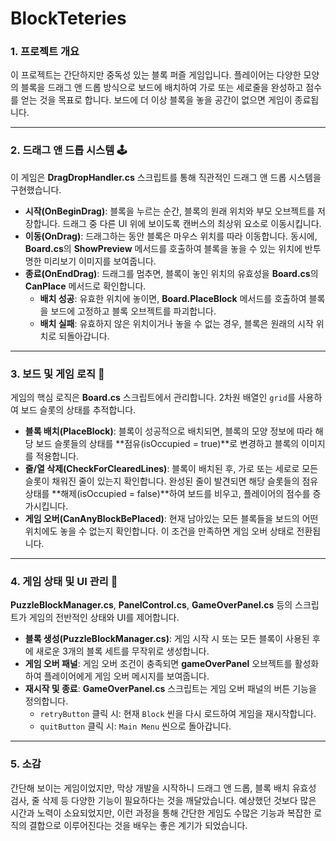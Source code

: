 # BlockTeteries

### 1. 프로젝트 개요

이 프로젝트는 간단하지만 중독성 있는 블록 퍼즐 게임입니다. 플레이어는 다양한 모양의 블록을 드래그 앤 드롭 방식으로 보드에 배치하여 가로 또는 세로줄을 완성하고 점수를 얻는 것을 목표로 합니다. 보드에 더 이상 블록을 놓을 공간이 없으면 게임이 종료됩니다.

---

### 2. 드래그 앤 드롭 시스템 🕹️

이 게임은 **DragDropHandler.cs** 스크립트를 통해 직관적인 드래그 앤 드롭 시스템을 구현했습니다.

* **시작(OnBeginDrag)**: 블록을 누르는 순간, 블록의 원래 위치와 부모 오브젝트를 저장합니다. 드래그 중 다른 UI 위에 보이도록 캔버스의 최상위 요소로 이동시킵니다.
* **이동(OnDrag)**: 드래그하는 동안 블록은 마우스 위치를 따라 이동합니다. 동시에, **Board.cs**의 **ShowPreview** 메서드를 호출하여 블록을 놓을 수 있는 위치에 반투명한 미리보기 이미지를 보여줍니다.
* **종료(OnEndDrag)**: 드래그를 멈추면, 블록이 놓인 위치의 유효성을 **Board.cs**의 **CanPlace** 메서드로 확인합니다.
    * **배치 성공**: 유효한 위치에 놓이면, **Board.PlaceBlock** 메서드를 호출하여 블록을 보드에 고정하고 블록 오브젝트를 파괴합니다.
    * **배치 실패**: 유효하지 않은 위치이거나 놓을 수 없는 경우, 블록은 원래의 시작 위치로 되돌아갑니다.

---

### 3. 보드 및 게임 로직 🧩

게임의 핵심 로직은 **Board.cs** 스크립트에서 관리합니다. 2차원 배열인 `grid`를 사용하여 보드 슬롯의 상태를 추적합니다.

* **블록 배치(PlaceBlock)**: 블록이 성공적으로 배치되면, 블록의 모양 정보에 따라 해당 보드 슬롯들의 상태를 **점유(isOccupied = true)**로 변경하고 블록의 이미지를 적용합니다.
* **줄/열 삭제(CheckForClearedLines)**: 블록이 배치된 후, 가로 또는 세로로 모든 슬롯이 채워진 줄이 있는지 확인합니다. 완성된 줄이 발견되면 해당 슬롯들의 점유 상태를 **해제(isOccupied = false)**하여 보드를 비우고, 플레이어의 점수를 증가시킵니다.
* **게임 오버(CanAnyBlockBePlaced)**: 현재 남아있는 모든 블록들을 보드의 어떤 위치에도 놓을 수 없는지 확인합니다. 이 조건을 만족하면 게임 오버 상태로 전환됩니다.

---

### 4. 게임 상태 및 UI 관리 🔄

**PuzzleBlockManager.cs**, **PanelControl.cs**, **GameOverPanel.cs** 등의 스크립트가 게임의 전반적인 상태와 UI를 제어합니다.

* **블록 생성(PuzzleBlockManager.cs)**: 게임 시작 시 또는 모든 블록이 사용된 후에 새로운 3개의 블록 세트를 무작위로 생성합니다.
* **게임 오버 패널**: 게임 오버 조건이 충족되면 **gameOverPanel** 오브젝트를 활성화하여 플레이어에게 게임 오버 메시지를 보여줍니다.
* **재시작 및 종료**: **GameOverPanel.cs** 스크립트는 게임 오버 패널의 버튼 기능을 정의합니다.
    * `retryButton` 클릭 시: 현재 `Block` 씬을 다시 로드하여 게임을 재시작합니다.
    * `quitButton` 클릭 시: `Main Menu` 씬으로 돌아갑니다.

---

### 5. 소감

간단해 보이는 게임이었지만, 막상 개발을 시작하니 드래그 앤 드롭, 블록 배치 유효성 검사, 줄 삭제 등 다양한 기능이 필요하다는 것을 깨달았습니다. 예상했던 것보다 많은 시간과 노력이 소요되었지만, 이런 과정을 통해 간단한 게임도 수많은 기능과 복잡한 로직의 결합으로 이루어진다는 것을 배우는 좋은 계기가 되었습니다.
